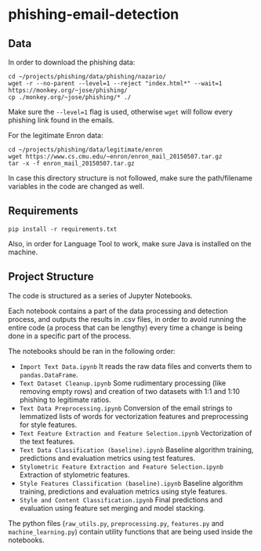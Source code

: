 # phishing-email-detection

## Data
In order to download the phishing data:
```
cd ~/projects/phishing/data/phishing/nazario/
wget -r --no-parent --level=1 --reject "index.html*" --wait=1 https://monkey.org/~jose/phishing/
cp ./monkey.org/~jose/phishing/* ./
```
Make sure the `--level=1` flag is used, otherwise `wget` will follow every phishing link found in the
emails.

For the legitimate Enron data:
```
cd ~/projects/phishing/data/legitimate/enron
wget https://www.cs.cmu.edu/~enron/enron_mail_20150507.tar.gz
tar -x -f enron_mail_20150507.tar.gz
```

In case this directory structure is not followed, make sure the path/filename variables in the code
are changed as well.

## Requirements
```
pip install -r requirements.txt
```

Also, in order for Language Tool to work, make sure Java is installed on the machine.

## Project Structure
The code is structured as a series of Jupyter Notebooks.

Each notebook contains a part of the data processing and detection process, and outputs the results
in .csv files, in order to avoid running the entire code (a process that can be lengthy) every time
a change is being done in a specific part of the process.

The notebooks should be ran in the following order:
- `Import Text Data.ipynb` It reads the raw data files and converts them to `pandas.DataFrame`.
- `Text Dataset Cleanup.ipynb` Some rudimentary processing (like removing empty rows) and creation
of two datasets with 1:1 and 1:10 phishing to legitimate ratios.
- `Text Data Preprocessing.ipynb` Conversion of the email strings to lemmatized lists of words for
vectorization features and preprocessing for style features.
- `Text Feature Extraction and Feature Selection.ipynb` Vectorization of the text features.
- `Text Data Classification (baseline).ipynb` Baseline algorithm training, predictions and evaluation
metrics using test features.
- `Stylometric Feature Extraction and Feature Selection.ipynb` Extraction of stylometric features.
- `Style Features Classification (baseline).ipynb` Baseline algorithm training, predictions and
evaluation metrics using style features. 
- `Style and Content Classification.ipynb` Final predictions and evaluation using feature set merging
and model stacking.

The python files (`raw_utils.py`, `preprocessing.py`, `features.py` and `machine_learning.py`) contain
utility functions that are being used inside the notebooks.
